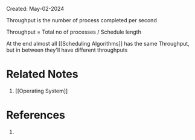 Created: May-02-2024

Throughput is the number of process completed per second

Throughput = Total no of processes / Schedule length

At the end almost all [[Scheduling Algorithms]] has the same Throughput, but in between they'll have different throughputs

# Related Notes

1. [[Operating System]]
# References

1. 